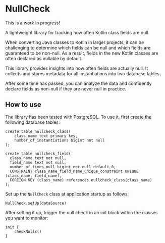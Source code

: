 # NullCheck
This is a work in progress!

A lightweight library for tracking how often Kotlin class fields are null.

When converting Java classes to Kotlin in larger projects, it can be challenging to determine which fields can be null and which fields are guaranteed to be non-null. As a result, fields in the new Kotlin classes are often declared as nullable by default.

This library provides insights into how often fields are actually null. It collects and stores metadata for all instantiations into two database tables.

After some time has passed, you can analyze the data and confidently declare fields as non-null if they are never null in practice.

## How to use
The library has been tested with PostgreSQL. To use it, first create the following database tables:
```
create table nullcheck_class(
    class_name text primary key,
    number_of_instantiations bigint not null
);

create table nullcheck_field(
  class_name text not null,
  field_name text not null,
  number_of_times_null bigint not null default 0,
  CONSTRAINT class_name_field_name_unique_constraint UNIQUE (class_name, field_name),
  FOREIGN KEY (class_name) references nullcheck_class(class_name)
);
```
Set up the `NullCheck` class at application startup as follows:

```
NullCheck.setUp(dataSource)
```
After setting it up, trigger the null check in an init block within the classes you want to monitor:
```
init { 
    checkNulls() 
}
```